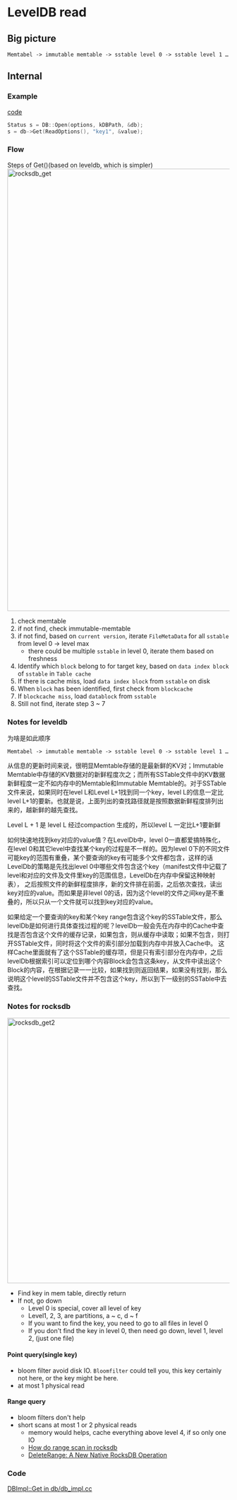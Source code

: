 # LevelDB read

## Big picture
```
Memtabel -> immutable memtable -> sstable level 0 -> sstable level 1 …
```
## Internal

### Example

[code](https://github.com/facebook/rocksdb/blob/00751e4292e55c1604b28b7b93fe7a538fa05f29/examples/simple_example.cc#L39)
```c++
Status s = DB::Open(options, kDBPath, &db);
s = db->Get(ReadOptions(), "key1", &value);
```
### Flow

Steps of Get()(based on leveldb, which is simpler)
<img src="https://user-images.githubusercontent.com/16873751/98894315-6596c100-2459-11eb-82c5-ff3af15d40de.png" alt="rocksdb_get" width="1000"/>

1. check memtable
2. if not find, check immutable-memtable
3. if not find, based on `current version`, iterate `FileMetaData` for all `sstable` from level 0 -> level max
   - there could be multiple `sstable` in level 0, iterate them based on freshness
4. Identify which `block` belong to for target key, based on `data index block` of `sstable` in `Table cache`
5. If there is cache miss, load `data index block` from `sstable` on disk
6. When `block` has been identified, first check from `blockcache`
7. If `blockcache miss`, load `datablock` from `sstable`
8. Still not find, iterate step 3 ~ 7


### Notes for leveldb
为啥是如此顺序
```
Memtabel -> immutable memtable -> sstable level 0 -> sstable level 1 …
```
从信息的更新时间来说，很明显Memtable存储的是最新鲜的KV对；Immutable Memtable中存储的KV数据对的新鲜程度次之；而所有SSTable文件中的KV数据新鲜程度一定不如内存中的Memtable和Immutable Memtable的。对于SSTable文件来说，如果同时在level L和Level L+1找到同一个key，level L的信息一定比level L+1的要新。也就是说，上面列出的查找路径就是按照数据新鲜程度排列出来的，越新鲜的越先查找。  

Level L + 1 是 level L 经过compaction 生成的，所以level L 一定比L+1要新鲜  

如何快速地找到key对应的value值？在LevelDb中，level 0一直都爱搞特殊化，在level 0和其它level中查找某个key的过程是不一样的。因为level 0下的不同文件可能key的范围有重叠，某个要查询的key有可能多个文件都包含，这样的话LevelDb的策略是先找出level 0中哪些文件包含这个key（manifest文件中记载了level和对应的文件及文件里key的范围信息，LevelDb在内存中保留这种映射表）， 之后按照文件的新鲜程度排序，新的文件排在前面，之后依次查找，读出key对应的value。而如果是非level 0的话，因为这个level的文件之间key是不重叠的，所以只从一个文件就可以找到key对应的value。  


如果给定一个要查询的key和某个key range包含这个key的SSTable文件，那么levelDb是如何进行具体查找过程的呢？levelDb一般会先在内存中的Cache中查找是否包含这个文件的缓存记录，如果包含，则从缓存中读取；如果不包含，则打开SSTable文件，同时将这个文件的索引部分加载到内存中并放入Cache中。 这样Cache里面就有了这个SSTable的缓存项，但是只有索引部分在内存中，之后levelDb根据索引可以定位到哪个内容Block会包含这条key，从文件中读出这个Block的内容，在根据记录一一比较，如果找到则返回结果，如果没有找到，那么说明这个level的SSTable文件并不包含这个key，所以到下一级别的SSTable中去查找。 

### Notes for rocksdb

<img src="https://user-images.githubusercontent.com/16873751/96518047-dcf08080-121e-11eb-86bd-123db83d22c7.png" alt="rocksdb_get2" width="600"/>

- Find key in mem table, directly return
- If not, go down
  + Level 0 is special, cover all level of key
  + Level1, 2, 3, are partitions, a ~ c, d ~ f
  + If you want to find the key, you need to go to all files in level 0
  + If you don't find the key in level 0, then need go down, level 1, level 2, (just one file)

#### Point query(single key)
- bloom filter avoid disk IO.  `Bloomfilter` could tell you, this key certainly not here, or the key might be here.  
- at most 1 physical read


#### Range query
- bloom filters don't help
- short scans at most 1 or 2 physical reads
  - memory would helps, cache everything above level 4, if so only one IO
  - [How do range scan in rocksdb](https://github.com/facebook/rocksdb/issues/204)
  - [DeleteRange: A New Native RocksDB Operation](https://rocksdb.org/blog/2018/11/21/delete-range.html)

### Code
[DBImpl::Get in db/db_impl.cc](https://github.com/google/leveldb/blob/b7d302326961fb809d92a95ce813e2d26fe2e16e/db/db_impl.cc#L1112)
